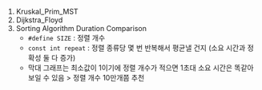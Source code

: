 1. Kruskal_Prim_MST
2. Dijkstra_Floyd
3. Sorting Algorithm Duration Comparison
   - `#define SIZE` : 정렬 개수
   - `const int repeat` : 정렬 종류당 몇 번 반복해서 평균낼 건지 (소요 시간과 정확성 둘 다 증가)
   - 막대 그래프는 최소값이 1이기에 정렬 개수가 적으면 1초대 소요 시간은 똑같아 보일 수 있음 > 정렬 개수 10만개쯤 추천
